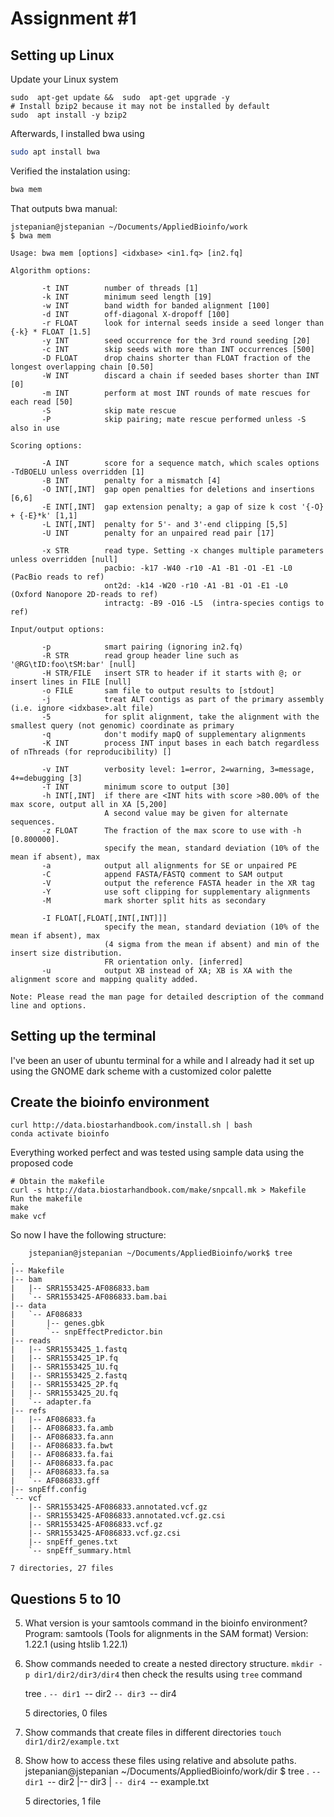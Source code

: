 # Assignment #1
## Setting up Linux 
Update your Linux system  

    sudo  apt-get update &&  sudo  apt-get upgrade -y 
    # Install bzip2 because it may not be installed by default  
    sudo  apt install -y bzip2
Afterwards, I installed bwa using 
```bash
sudo apt install bwa
```
Verified the instalation using: 
```bash
bwa mem
```
That outputs bwa manual:

    jstepanian@jstepanian ~/Documents/AppliedBioinfo/work
    $ bwa mem
    
    Usage: bwa mem [options] <idxbase> <in1.fq> [in2.fq]
    
    Algorithm options:
    
           -t INT        number of threads [1]
           -k INT        minimum seed length [19]
           -w INT        band width for banded alignment [100]
           -d INT        off-diagonal X-dropoff [100]
           -r FLOAT      look for internal seeds inside a seed longer than {-k} * FLOAT [1.5]
           -y INT        seed occurrence for the 3rd round seeding [20]
           -c INT        skip seeds with more than INT occurrences [500]
           -D FLOAT      drop chains shorter than FLOAT fraction of the longest overlapping chain [0.50]
           -W INT        discard a chain if seeded bases shorter than INT [0]
           -m INT        perform at most INT rounds of mate rescues for each read [50]
           -S            skip mate rescue
           -P            skip pairing; mate rescue performed unless -S also in use
    
    Scoring options:
    
           -A INT        score for a sequence match, which scales options -TdBOELU unless overridden [1]
           -B INT        penalty for a mismatch [4]
           -O INT[,INT]  gap open penalties for deletions and insertions [6,6]
           -E INT[,INT]  gap extension penalty; a gap of size k cost '{-O} + {-E}*k' [1,1]
           -L INT[,INT]  penalty for 5'- and 3'-end clipping [5,5]
           -U INT        penalty for an unpaired read pair [17]
    
           -x STR        read type. Setting -x changes multiple parameters unless overridden [null]
                         pacbio: -k17 -W40 -r10 -A1 -B1 -O1 -E1 -L0  (PacBio reads to ref)
                         ont2d: -k14 -W20 -r10 -A1 -B1 -O1 -E1 -L0  (Oxford Nanopore 2D-reads to ref)
                         intractg: -B9 -O16 -L5  (intra-species contigs to ref)
    
    Input/output options:
    
           -p            smart pairing (ignoring in2.fq)
           -R STR        read group header line such as '@RG\tID:foo\tSM:bar' [null]
           -H STR/FILE   insert STR to header if it starts with @; or insert lines in FILE [null]
           -o FILE       sam file to output results to [stdout]
           -j            treat ALT contigs as part of the primary assembly (i.e. ignore <idxbase>.alt file)
           -5            for split alignment, take the alignment with the smallest query (not genomic) coordinate as primary
           -q            don't modify mapQ of supplementary alignments
           -K INT        process INT input bases in each batch regardless of nThreads (for reproducibility) []
    
           -v INT        verbosity level: 1=error, 2=warning, 3=message, 4+=debugging [3]
           -T INT        minimum score to output [30]
           -h INT[,INT]  if there are <INT hits with score >80.00% of the max score, output all in XA [5,200]
                         A second value may be given for alternate sequences.
           -z FLOAT      The fraction of the max score to use with -h [0.800000].
                         specify the mean, standard deviation (10% of the mean if absent), max
           -a            output all alignments for SE or unpaired PE
           -C            append FASTA/FASTQ comment to SAM output
           -V            output the reference FASTA header in the XR tag
           -Y            use soft clipping for supplementary alignments
           -M            mark shorter split hits as secondary
    
           -I FLOAT[,FLOAT[,INT[,INT]]]
                         specify the mean, standard deviation (10% of the mean if absent), max
                         (4 sigma from the mean if absent) and min of the insert size distribution.
                         FR orientation only. [inferred]
           -u            output XB instead of XA; XB is XA with the alignment score and mapping quality added.
    
    Note: Please read the man page for detailed description of the command line and options.
## Setting up the terminal 
I've been an user of ubuntu terminal for a while and I already had it set up using the GNOME dark scheme with a customized color palette 

## Create the bioinfo environment

    curl http://data.biostarhandbook.com/install.sh | bash
    conda activate bioinfo
  Everything worked perfect and was tested using sample data using the proposed code
  

    # Obtain the makefile
    curl -s http://data.biostarhandbook.com/make/snpcall.mk > Makefile
    Run the makefile
    make
    make vcf
So now I have the following structure: 

        jstepanian@jstepanian ~/Documents/AppliedBioinfo/work$ tree
    .
    |-- Makefile
    |-- bam
    |   |-- SRR1553425-AF086833.bam
    |   `-- SRR1553425-AF086833.bam.bai
    |-- data
    |   `-- AF086833
    |       |-- genes.gbk
    |       `-- snpEffectPredictor.bin
    |-- reads
    |   |-- SRR1553425_1.fastq
    |   |-- SRR1553425_1P.fq
    |   |-- SRR1553425_1U.fq
    |   |-- SRR1553425_2.fastq
    |   |-- SRR1553425_2P.fq
    |   |-- SRR1553425_2U.fq
    |   `-- adapter.fa
    |-- refs
    |   |-- AF086833.fa
    |   |-- AF086833.fa.amb
    |   |-- AF086833.fa.ann
    |   |-- AF086833.fa.bwt
    |   |-- AF086833.fa.fai
    |   |-- AF086833.fa.pac
    |   |-- AF086833.fa.sa
    |   `-- AF086833.gff
    |-- snpEff.config
    `-- vcf
        |-- SRR1553425-AF086833.annotated.vcf.gz
        |-- SRR1553425-AF086833.annotated.vcf.gz.csi
        |-- SRR1553425-AF086833.vcf.gz
        |-- SRR1553425-AF086833.vcf.gz.csi
        |-- snpEff_genes.txt
        `-- snpEff_summary.html
    
    7 directories, 27 files
## Questions 5 to 10 
5. What version is your samtools command in the bioinfo environment?
    Program: samtools (Tools for alignments in the SAM format)
    Version: 1.22.1 (using htslib 1.22.1)
6. Show commands needed to create a nested directory structure.
        `mkdir -p dir1/dir2/dir3/dir4`
    then check the results using `tree` command

    tree
    .
    `-- dir1
        `-- dir2
            `-- dir3
                `-- dir4
    
    5 directories, 0 files
7. Show commands that create files in different directories
   `touch dir1/dir2/example.txt`
8. Show how to access these files using relative and absolute paths.
     jstepanian@jstepanian ~/Documents/AppliedBioinfo/work/dir
    $ tree
    .
    `-- dir1
        `-- dir2
            |-- dir3
            |   `-- dir4
            `-- example.txt
    
    5 directories, 1 file



